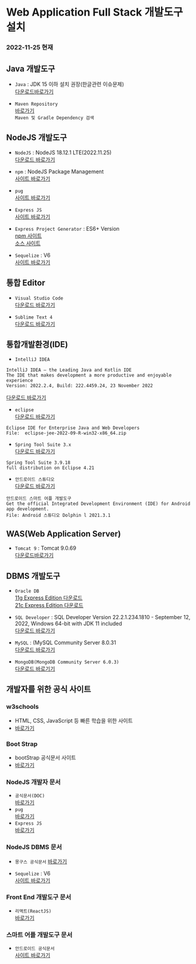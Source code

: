 # Web Application Full Stack 개발도구 설치

### 2022-11-25 현재

## Java 개발도구

- `Java` : JDK 15 이하 설치 권장(한글관련 이슈문제)  
  [다운로드바로가기](https://www.oracle.com/java/technologies/downloads/archive/)

- `Maven Repository`  
  [바로가기](https://mvnrepository.com/)  
  `Maven 및 Gradle Dependency 검색`

## NodeJS 개발도구

- `NodeJS` : NodeJS 18.12.1 LTE(2022.11.25)  
  [다운로드 바로가기](https://nodejs.org/en/)

- `npm` : NodeJS Package Management  
  [사이트 바로가기](https://www.npmjs.com)

- `pug`  
  [사이트 바로가기](https://pugjs.org)

- `Express JS`  
  [사이트 바로가기](https://expressjs.com/)

- `Express Project Generator` : ES6+ Version  
  [npm 사이트](https://www.npmjs.com/package/express-21c)  
  [소스 사이트](https://github.com/callor/NodeJS_ExpressES6)

- `Sequelize` : V6  
  [사이트 바로가기](https://sequelize.org/)

## 통합 Editor

- `Visual Studio Code`  
  [다운로드 바로가기](https://code.visualstudio.com/download)

- `Sublime Text 4`  
  [다운로드 바로가기](https://www.sublimetext.com/download)

## 통합개발환경(IDE)

- `IntelliJ IDEA`

```
IntelliJ IDEA – the Leading Java and Kotlin IDE
The IDE that makes development a more productive and enjoyable experience
Version: 2022.2.4, Build: 222.4459.24, 23 November 2022
```

[다운로드 바로가기](https://www.jetbrains.com/idea/)

- `eclipse`  
  [다운로드 바로가기](https://www.eclipse.org/downloads/packages/)

```
Eclipse IDE for Enterprise Java and Web Developers
File:  eclipse-jee-2022-09-R-win32-x86_64.zip
```

- `Spring Tool Suite 3.x`  
  [다운로드 바로가기](https://github.com/spring-projects/toolsuite-distribution/wiki/Spring-Tool-Suite-3)

```
Spring Tool Suite 3.9.18
full distribution on Eclipse 4.21
```

- `안드로이드 스튜디오`  
  [다운로드 바로가기](https://developer.android.com/studio)

```
안드로이드 스마트 어플 개발도구
Get the official Integrated Development Environment (IDE) for Android app development.
File: Android 스튜디오 Dolphin l 2021.3.1
```

## WAS(Web Application Server)

- `Tomcat 9` : Tomcat 9.0.69  
  [다운로드바로가기](https://tomcat.apache.org/download-90.cgi)

## DBMS 개발도구

- `Oracle DB`  
  [11g Express Edition 다운로드](https://www.oracle.com/database/technologies/xe-prior-release-downloads.html)  
  [21c Express Edition 다운로드](https://www.oracle.com/database/technologies/xe-downloads.html)

- `SQL Developer` : SQL Developer Version 22.2.1.234.1810 - September 12, 2022, Windows 64-bit with JDK 11 included  
  [다운로드 바로가기](https://www.oracle.com/tools/downloads/sqldev-downloads.html)

- `MySQL` : (MySQL Community Server 8.0.31  
  [다운로드 바로가기](https://dev.mysql.com/downloads/windows/installer/8.0.html])

- `MongoDB(MongoDB Community Server 6.0.3)`  
  [다운로드 바로기기](https://www.mongodb.com/try/download/community)

## 개발자를 위한 공식 사이트

### w3schools

- HTML, CSS, JavaScript 등 빠른 학습을 위한 사이트
- [바로가기](https://www.w3schools.com/)

### Boot Strap

- bootStrap 공식문서 사이트
- [바로가기](https://getbootstrap.com/)

### NodeJS 개발자 문서

- `공식문서(DOC)`  
  [바로가기](https://nodejs.org/dist/latest-v18.x/docs/api/)
- `pug`  
  [바로가기](https://pugjs.org)
- `Express JS`  
  [바로가기](https://expressjs.com/)

### NodeJS DBMS 문서

- `몽구스 공식문서`
  [바로가기](https://mongoosejs.com/)

- `Sequelize` : V6  
  [사이트 바로가기](https://sequelize.org/)

### Front End 개발도구 문서

- `리액트(ReactJS)`  
  [바로가기](https://reactjs.org/)

### 스마트 어플 개발도구 문서

- `안드로이드 공식문서`  
  [사이트 바로가기](https://developer.android.com/)
